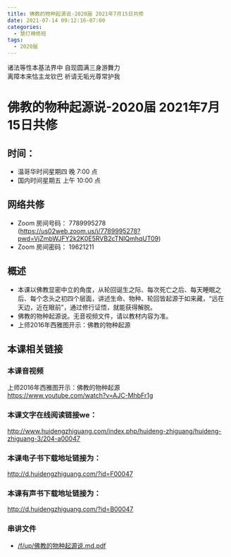 ```yaml
---
title: 佛教的物种起源说-2020届 2021年7月15日共修
date: 2021-07-14 09:12:16-07:00
categories:
  - 慧灯禅修班
tags:
  - 2020届
---
```

诸法等性本基法界中 自现圆满三身游舞力  
离障本来怙主龙钦巴 祈请无垢光尊常护我

# 佛教的物种起源说-2020届 2021年7月15日共修

## 时间：
  - 温哥华时间星期四 晚 7:00 点
  - 国内时间星期五 上午 10:00 点

## 网络共修
  - Zoom 房间号码： 7789995278 (<https://us02web.zoom.us/j/7789995278?pwd=VjZmbWJFY2k2K0E5RVB2cTNIQmhqUT09>)
  - Zoom 房间密码： 19621211

## 概述

- 本课以佛教显密中立的角度，从轮回诞生之际、每次死亡之后、每天睡眠之后、每个念头之初四个层面，讲述生命、物种、轮回皆起源于如来藏，“远在天边，近在眼前”，通过修行证悟，就能获得解脱。
- 佛教的物种起源说。无音视频文件，请以教材内容为准。
- 上师2016年西雅图开示：佛教的物种起源

## 本课相关链接

### 本课音视频

上师2016年西雅图开示：佛教的物种起源  
<https://www.youtube.com/watch?v=AJC-MhbFr1g>

### 本课文字在线阅读链接we：

<http://www.huidengzhiguang.com/index.php/huideng-zhiguang/huideng-zhiguang-3/204-a00047>

### 本课电子书下载地址链接为：

<http://d.huidengzhiguang.com/?id=F00047>

### 本课有声书下载地址链接为：

<http://d.huidengzhiguang.com/?id=B00047>

### 串讲文件

- [/f/up/佛教的物种起源说.md.pdf](/f/up/佛教的物种起源说.md.pdf)
